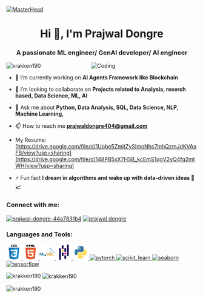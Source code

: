 [![MasterHead](https://media.licdn.com/dms/image/C4D12AQESj72-s5gEKg/article-cover_image-shrink_600_2000/0/1626753867110?e=2147483647&v=beta&t=Kf7YAuwZtyCGYLNch-Mgc5eOC-7h7uL_dnBAIgsAFRQ)](https://prajwal_dongre.io)
<h1 align="center">Hi 👋, I'm Prajwal Dongre</h1>
<h3 align="center">A passionate ML engineer/ GenAI developer/ AI engineer</h3>
<img align="right" alt="Coding" width="280" src="https://cdn.dribbble.com/users/1162077/screenshots/3848914/programmer.gif">

<p align="left"> <img src="https://komarev.com/ghpvc/?username=krakken190&label=Profile%20views&color=0e75b6&style=flat" alt="krakken190" /> </p>

- 🔭 I’m currently working on **AI Agents Framework like Blockchain**

- 👯 I’m looking to collaborate on **Projects related to Analysis, reserch based, Data Science, ML, AI**

- 💬 Ask me about **Python, Data Analysis, SQL, Data Science, NLP, Machine Learning,**

- 📫 How to reach me **prajwaldongre404@gmail.com**

- My Resume: [https://drive.google.com/file/d/1Uobe5ZmjtZySImoNhc7mhQzmJdKVAaFB/view?usp=sharing](https://drive.google.com/file/d/148PB5xX7H5B_kcEmS1qgV2yQ4fq2mtWH/view?usp=sharing)

- ⚡ Fun fact **I dream in algorithms and wake up with data-driven ideas 💭📈**

<h3 align="left">Connect with me:</h3>
<p align="left">
<a href="https://linkedin.com/in/prajwal-dongre-44a7831b4" target="blank"><img align="center" src="https://raw.githubusercontent.com/rahuldkjain/github-profile-readme-generator/master/src/images/icons/Social/linked-in-alt.svg" alt="prajwal-dongre-44a7831b4" height="30" width="40" /></a>
<a href="https://kaggle.com/prajwaldongre" target="blank"><img align="center" src="https://raw.githubusercontent.com/rahuldkjain/github-profile-readme-generator/master/src/images/icons/Social/kaggle.svg" alt="prajwal dongre" height="30" width="40" /></a>
</p>

<h3 align="left">Languages and Tools:</h3>
<p align="left"> <a href="https://www.w3schools.com/css/" target="_blank" rel="noreferrer"> <img src="https://raw.githubusercontent.com/devicons/devicon/master/icons/css3/css3-original-wordmark.svg" alt="css3" width="40" height="40"/> </a> <a href="https://www.w3.org/html/" target="_blank" rel="noreferrer"> <img src="https://raw.githubusercontent.com/devicons/devicon/master/icons/html5/html5-original-wordmark.svg" alt="html5" width="40" height="40"/> </a> <a href="https://www.mysql.com/" target="_blank" rel="noreferrer"> <img src="https://raw.githubusercontent.com/devicons/devicon/master/icons/mysql/mysql-original-wordmark.svg" alt="mysql" width="40" height="40"/> </a> <a href="https://pandas.pydata.org/" target="_blank" rel="noreferrer"> <img src="https://raw.githubusercontent.com/devicons/devicon/2ae2a900d2f041da66e950e4d48052658d850630/icons/pandas/pandas-original.svg" alt="pandas" width="40" height="40"/> </a> <a href="https://www.python.org" target="_blank" rel="noreferrer"> <img src="https://raw.githubusercontent.com/devicons/devicon/master/icons/python/python-original.svg" alt="python" width="40" height="40"/> </a> <a href="https://pytorch.org/" target="_blank" rel="noreferrer"> <img src="https://www.vectorlogo.zone/logos/pytorch/pytorch-icon.svg" alt="pytorch" width="40" height="40"/> </a> <a href="https://scikit-learn.org/" target="_blank" rel="noreferrer"> <img src="https://upload.wikimedia.org/wikipedia/commons/0/05/Scikit_learn_logo_small.svg" alt="scikit_learn" width="40" height="40"/> </a> <a href="https://seaborn.pydata.org/" target="_blank" rel="noreferrer"> <img src="https://seaborn.pydata.org/_images/logo-mark-lightbg.svg" alt="seaborn" width="40" height="40"/> </a> <a href="https://www.tensorflow.org" target="_blank" rel="noreferrer"> <img src="https://www.vectorlogo.zone/logos/tensorflow/tensorflow-icon.svg" alt="tensorflow" width="40" height="40"/> </a> </p>

<p><img align="left" src="https://github-readme-stats.vercel.app/api/top-langs?username=krakken190&show_icons=true&locale=en&layout=compact" alt="krakken190" /></p>

<p>&nbsp;<img align="center" src="https://github-readme-stats.vercel.app/api?username=krakken190&show_icons=true&locale=en" alt="krakken190" /></p>

<p><img align="center" src="https://github-readme-streak-stats.herokuapp.com/?user=krakken190&" alt="krakken190" /></p>
